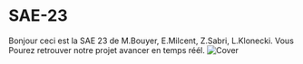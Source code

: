 # SAE-23
Bonjour ceci est la SAE 23 de M.Bouyer,  E.Milcent, Z.Sabri, L.Klonecki.
Vous Pourez retrouver notre projet avancer en temps réél.
![Cover](https://github.com/Kloneckiiii/SAE-23/img/fond-ecran-wallpaper-huawei-p40-header-1200x753.jpg)
